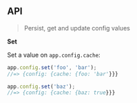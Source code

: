## API

> Persist, get and update config values

**Set**

Set a value on `app.config.cache`:

```js
app.config.set('foo', 'bar');
//=> {config: {cache: {foo: 'bar'}}}

app.config.set('baz');
//=> {config: {cache: {baz: true}}}
```